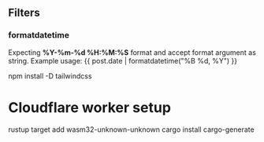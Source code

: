 ## Filters
### formatdatetime
Expecting **%Y-%m-%d %H:%M:%S** format and accept format argument as string.
Example usage:
{{ post.date | formatdatetime("%B %d, %Y") }}


npm install -D tailwindcss


# Cloudflare worker setup

rustup target add wasm32-unknown-unknown
cargo install cargo-generate